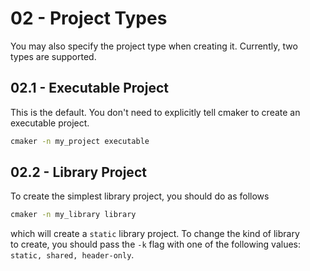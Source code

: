 # 02 - Project Types

You may also specify the project type when creating it. Currently, two\
types are supported.

## 02.1 - Executable Project

This is the default. You don't need to explicitly tell cmaker to create an\
executable project.

```bash
cmaker -n my_project executable
```

## 02.2 - Library Project

To create the simplest library project, you should do as follows

```bash
cmaker -n my_library library
```

which will create a ``static`` library project. To change the kind of library\
to create, you should pass the ``-k`` flag with one of the following values:\
``static, shared, header-only``.
